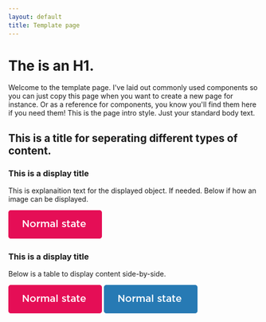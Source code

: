 ```yaml
---
layout: default
title: Template page
---
```

# The is an H1. 

Welcome to the template page. I've laid out commonly used components so you can just copy this page when you want to create a new page for instance. Or as a reference for components, you know you'll find them here if you need them!
This is the page intro style. Just your standard body text.

## This is a title for seperating different types of content. 

### This is a display title
This is explanaition text for the displayed object. If needed. Below if how an image can be displayed.

![](components/img/button-primary.png)

### This is a display title
Below is a table to display content side-by-side.

 ![](components/img/button-primary.png) ![](components/img/button-secondary.png) 
